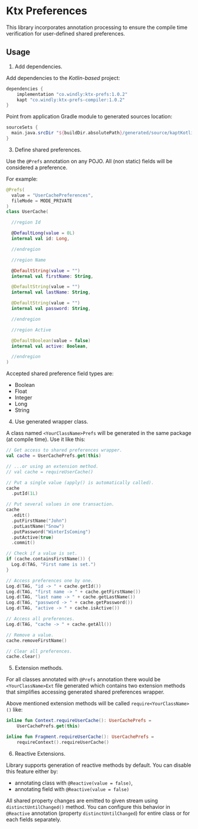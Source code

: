 # Ktx Preferences

This library incorporates annotation processing to ensure the compile time verification for user-defined shared
preferences.

## Usage

1. Add dependencies.

Add dependencies to the *Kotlin-based* project:

```groovy
dependencies {
    implementation "co.windly:ktx-prefs:1.0.2"
    kapt "co.windly:ktx-prefs-compiler:1.0.2"
}
```

Point from application Gradle module to generated sources location:

```groovy
sourceSets {
  main.java.srcDir "${buildDir.absolutePath}/generated/source/kaptKotlin/"
}
```

3. Define shared preferences.

Use the `@Prefs` annotation on any POJO. All (non static) fields will be considered a preference.

For example:

```kotlin
@Prefs(
  value = "UserCachePreferences",
  fileMode = MODE_PRIVATE
)
class UserCache(

  //region Id

  @DefaultLong(value = 0L)
  internal val id: Long,

  //endregion

  //region Name

  @DefaultString(value = "")
  internal val firstName: String,

  @DefaultString(value = "")
  internal val lastName: String,

  @DefaultString(value = "")
  internal val password: String,

  //endregion

  //region Active

  @DefaultBoolean(value = false)
  internal val active: Boolean,

  //endregion
)
```

Accepted shared preference field types are:

* Boolean
* Float
* Integer
* Long
* String

4. Use generated wrapper class.

A class named `<YourClassName>Prefs` will be generated in the same package (at compile time).  Use it like this:

```kotlin
// Get access to shared preferences wrapper.
val cache = UserCachePrefs.get(this)

// ...or using an extension method.
// val cache = requireUserCache()

// Put a single value (apply() is automatically called).
cache
  .putId(1L)

// Put several values in one transaction.
cache
  .edit()
  .putFirstName("John")
  .putLastName("Snow")
  .putPassword("WinterIsComing")
  .putActive(true)
  .commit()

// Check if a value is set.
if (cache.containsFirstName()) {
  Log.d(TAG, "First name is set.")
}

// Access preferences one by one.
Log.d(TAG, "id -> " + cache.getId())
Log.d(TAG, "first name -> " + cache.getFirstName())
Log.d(TAG, "last name -> " + cache.getLastName())
Log.d(TAG, "password -> " + cache.getPassword())
Log.d(TAG, "active -> " + cache.isActive())

// Access all preferences.
Log.d(TAG, "cache -> " + cache.getAll())

// Remove a value.
cache.removeFirstName()

// Clear all preferences.
cache.clear()
```

5. Extension methods.

For all classes annotated with `@Prefs` annotation there would be `<YourClassName>Ext` file generated which contains
two extension methods that simplifies accessing generated shared preferences wrapper.

Above mentioned extension methods will be called `require<YourClassName>()` like:

```kotlin
inline fun Context.requireUserCache(): UserCachePrefs =
    UserCachePrefs.get(this)

inline fun Fragment.requireUserCache(): UserCachePrefs =
    requireContext().requireUserCache()
``` 

6. Reactive Extensions.

Library supports generation of reactive methods by default. You can disable this feature either by:

- annotating class with `@Reactive(value = false)`,
- annotating field with `@Reactive(value = false)`

All shared property changes are emitted to given stream using `distinctUntilChanged()` method. You can configure this
behavior in `@Reactive` annotation (property `distinctUntilChanged`) for entire class or for each fields separately.
